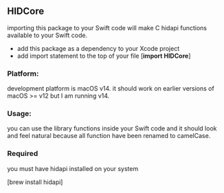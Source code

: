 ## HIDCore
importing this package to your Swift code will make C hidapi functions available to your Swift code.

  - add this package as a dependency to your Xcode project
  - add import statement to the top of your file [**import HIDCore**]

### Platform:
development platform is macOS v14.
it should work on earlier versions of macOS >= v12 but I am running v14.

### Usage:
you can use the library functions inside your Swift code and it should look and feel natural because all function have been renamed to camelCase.

### Required
you must have hidapi installed on your system

  [brew install hidapi]
